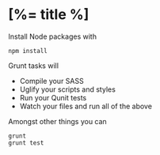 [%= title %]
==============================================================================

Install Node packages with

    npm install

Grunt tasks will

- Compile your SASS
- Uglify your scripts and styles
- Run your Qunit tests
- Watch your files and run all of the above

Amongst other things you can

    grunt
    grunt test
